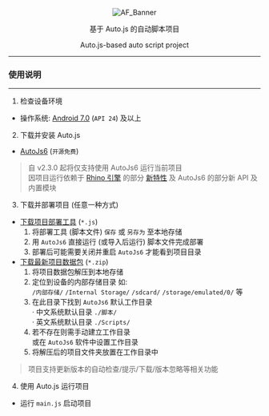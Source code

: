 <!--suppress HtmlDeprecatedAttribute -->

<div align="center">
   <p>
    <img alt="AF_Banner" src="https://raw.githubusercontent.com/SuperMonster002/Hello-Sockpuppet/master/ant-forest-banner_374%C3%97106.png"/>
  </p>
  <p>基于 Auto.js 的自动脚本项目</p>
  <p>Auto.js-based auto script project</p>
</div>

******

### 使用说明

******
1. 检查设备环境

- 操作系统: [Android 7.0](https://zh.wikipedia.org/wiki/Android_Nougat) (`API 24`) 及以上

2. 下载并安装 Auto.js

- [AutoJs6](https://github.com/SuperMonster003/AutoJs6/releases/latest) (`开源免费`)

> 自 v2.3.0 起将仅支持使用 AutoJs6 运行当前项目  
> 因项目运行依赖于 [Rhino 引擎](https://github.com/mozilla/rhino) 的部分 [新特性](https://github.com/SuperMonster003/AutoJs6/blob/master/app/src/main/assets/doc/RHINO.md) 及 AutoJs6 的部分新 API 及内置模块

3. 下载并部署项目 (任意一种方式)

- [下载项目部署工具](https://raw.githubusercontent.com/SuperMonster003/Ant-Forest/master/tools/ant-forest-deployment-tool.min.js) (`*.js`)
    1. 将部署工具 (脚本文件) `保存` 或 `另存为` 至本地存储
    2. 用 `AutoJs6` 直接运行 (或导入后运行) 脚本文件完成部署
    3. 部署后可能需要关闭并重启 `AutoJs6` 才能看到项目目录
- [下载最新项目数据包](https://github.com/SuperMonster003/Ant-Forest/archive/master.zip) (`*.zip`)
    1. 将项目数据包解压到本地存储
    2. 定位到设备的内部存储目录 如:  
       `/内部存储/` `/Internal Storage/` `/sdcard/` `/storage/emulated/0/` 等
    3. 在此目录下找到 `AutoJs6` 默认工作目录  
       · 中文系统默认目录 `./脚本/`  
       · 英文系统默认目录 `./Scripts/`
    4. 若不存在则需手动建立工作目录  
       或在 `AutoJs6` 软件中设置工作目录
    5. 将解压后的项目文件夹放置在工作目录中

> 项目支持更新版本的自动检查/提示/下载/版本忽略等相关功能

4. 使用 Auto.js 运行项目

- 运行 `main.js` 启动项目
